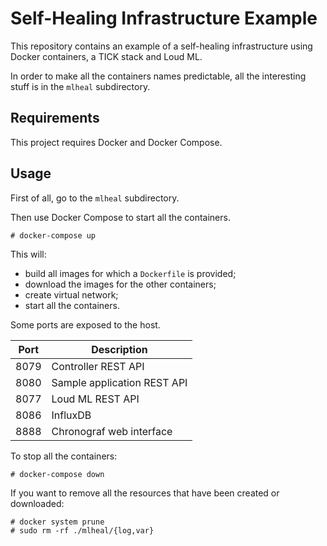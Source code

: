# Self-Healing Infrastructure Example

This repository contains an example of a self-healing infrastructure using
Docker containers, a TICK stack and Loud ML.

In order to make all the containers names predictable, all the
interesting stuff is in the `mlheal` subdirectory.


## Requirements

This project requires Docker and Docker Compose.


## Usage

First of all, go to the `mlheal` subdirectory.

Then use Docker Compose to start all the containers.

```
# docker-compose up
```

This will:
- build all images for which a `Dockerfile` is provided;
- download the images for the other containers;
- create virtual network;
- start all the containers.

Some ports are exposed to the host.

Port | Description
---- | --------------------------
8079 | Controller REST API
8080 | Sample application REST API
8077 | Loud ML REST API
8086 | InfluxDB
8888 | Chronograf web interface


To stop all the containers:

```
# docker-compose down
```

If you want to remove all the resources that have been created or downloaded:

```
# docker system prune
# sudo rm -rf ./mlheal/{log,var}
```
